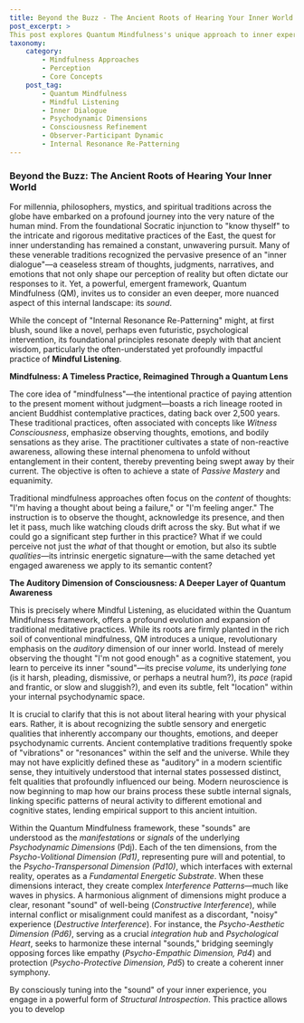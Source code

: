 ```yaml
---
title: Beyond the Buzz - The Ancient Roots of Hearing Your Inner World
post_excerpt: >
This post explores Quantum Mindfulness's unique approach to inner experience, emphasizing the "auditory" dimension of thoughts and emotions. It bridges ancient contemplative traditions with modern psychological insights, offering a path to actively reshape one's internal world. By tuning into the subtle qualities of inner dialogue, individuals can cultivate profound self-awareness and inner harmony.
taxonomy:
    category:
        - Mindfulness Approaches
        - Perception
        - Core Concepts
    post_tag:
        - Quantum Mindfulness
        - Mindful Listening
        - Inner Dialogue
        - Psychodynamic Dimensions
        - Consciousness Refinement
        - Observer-Participant Dynamic
        - Internal Resonance Re-Patterning
---
```

### Beyond the Buzz: The Ancient Roots of Hearing Your Inner World

For millennia, philosophers, mystics, and spiritual traditions across the globe have embarked on a profound journey into the very nature of the human mind. From the foundational Socratic injunction to "know thyself" to the intricate and rigorous meditative practices of the East, the quest for inner understanding has remained a constant, unwavering pursuit. Many of these venerable traditions recognized the pervasive presence of an "inner dialogue"—a ceaseless stream of thoughts, judgments, narratives, and emotions that not only shape our perception of reality but often dictate our responses to it. Yet, a powerful, emergent framework, Quantum Mindfulness (QM), invites us to consider an even deeper, more nuanced aspect of this internal landscape: its *sound*.

While the concept of "Internal Resonance Re-Patterning" might, at first blush, sound like a novel, perhaps even futuristic, psychological intervention, its foundational principles resonate deeply with that ancient wisdom, particularly the often-understated yet profoundly impactful practice of **Mindful Listening**.

**Mindfulness: A Timeless Practice, Reimagined Through a Quantum Lens**

The core idea of "mindfulness"—the intentional practice of paying attention to the present moment without judgment—boasts a rich lineage rooted in ancient Buddhist contemplative practices, dating back over 2,500 years. These traditional practices, often associated with concepts like *Witness Consciousness*, emphasize observing thoughts, emotions, and bodily sensations as they arise. The practitioner cultivates a state of non-reactive awareness, allowing these internal phenomena to unfold without entanglement in their content, thereby preventing being swept away by their current. The objective is often to achieve a state of *Passive Mastery* and equanimity.

Traditional mindfulness approaches often focus on the *content* of thoughts: "I'm having a thought about being a failure," or "I'm feeling anger." The instruction is to observe the thought, acknowledge its presence, and then let it pass, much like watching clouds drift across the sky. But what if we could go a significant step further in this practice? What if we could perceive not just the *what* of that thought or emotion, but also its subtle *qualities*—its intrinsic energetic signature—with the same detached yet engaged awareness we apply to its semantic content?

**The Auditory Dimension of Consciousness: A Deeper Layer of Quantum Awareness**

This is precisely where Mindful Listening, as elucidated within the Quantum Mindfulness framework, offers a profound evolution and expansion of traditional meditative practices. While its roots are firmly planted in the rich soil of conventional mindfulness, QM introduces a unique, revolutionary emphasis on the *auditory* dimension of our inner world. Instead of merely observing the thought "I'm not good enough" as a cognitive statement, you learn to perceive its inner "sound"—its precise *volume*, its underlying *tone* (is it harsh, pleading, dismissive, or perhaps a neutral hum?), its *pace* (rapid and frantic, or slow and sluggish?), and even its subtle, felt "location" within your internal psychodynamic space.

It is crucial to clarify that this is not about literal hearing with your physical ears. Rather, it is about recognizing the subtle sensory and energetic qualities that inherently accompany our thoughts, emotions, and deeper psychodynamic currents. Ancient contemplative traditions frequently spoke of "vibrations" or "resonances" within the self and the universe. While they may not have explicitly defined these as "auditory" in a modern scientific sense, they intuitively understood that internal states possessed distinct, felt qualities that profoundly influenced our being. Modern neuroscience is now beginning to map how our brains process these subtle internal signals, linking specific patterns of neural activity to different emotional and cognitive states, lending empirical support to this ancient intuition.

Within the Quantum Mindfulness framework, these "sounds" are understood as the *manifestations* or *signals* of the underlying *Psychodynamic Dimensions* (Pdj). Each of the ten dimensions, from the *Psycho-Volitional Dimension (Pd1)*, representing pure will and potential, to the *Psycho-Transpersonal Dimension (Pd10)*, which interfaces with external reality, operates as a *Fundamental Energetic Substrate*. When these dimensions interact, they create complex *Interference Patterns*—much like waves in physics. A harmonious alignment of dimensions might produce a clear, resonant "sound" of well-being (*Constructive Interference*), while internal conflict or misalignment could manifest as a discordant, "noisy" experience (*Destructive Interference*). For instance, the *Psycho-Aesthetic Dimension (Pd6)*, serving as a crucial *integration hub* and *Psychological Heart*, seeks to harmonize these internal "sounds," bridging seemingly opposing forces like empathy (*Psycho-Empathic Dimension, Pd4*) and protection (*Psycho-Protective Dimension, Pd5*) to create a coherent inner symphony.

By consciously tuning into the "sound" of your inner experience, you engage in a powerful form of *Structural Introspection*. This practice allows you to develop